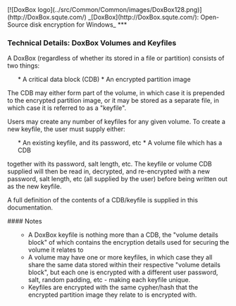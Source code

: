 

<meta content="text/html; charset=UTF-8" http-equiv="Content-Type">
<meta name="keywords" content="disk encryption, security, transparent, AES, OTFE, plausible deniability, virtual drive, Linux, MS Windows, portable, USB drive, partition">
<meta name="description" content="DoxBox: An Open-Source transparent encryption program for PCs. With this software, you can create one or more &quot;DoxBoxes&quot; on your PC - which appear as disks, anything written to these disks is automatically encrypted before being stored on your hard drive.">

<meta name="author" content="Sarah Dean">
<meta name="copyright" content="Copyright 2004, 2005, 2006, 2007, 2008 Sarah Dean">
<meta name="ROBOTS" content="ALL">

<TITLE>Technical Details: DoxBox Volumes and Keyfiles</TITLE>

<link href="./styles_common.css" rel="stylesheet" type="text/css">


<link rel="shortcut icon" href="../src/Common/Common/images/DoxBox.ico" type="image/x-icon">

<SPAN CLASS="master_link">
[![DoxBox logo](../src/Common/Common/images/DoxBox128.png)](http://DoxBox.squte.com/)
</SPAN>
<SPAN CLASS="master_title">
_[DoxBox](http://DoxBox.squte.com/): Open-Source disk encryption for Windows_
</SPAN>
***

      
            

### Technical Details: DoxBox Volumes and Keyfiles

A DoxBox (regardless of whether its stored in a file or partition) consists of two things:

<OL>
  * A critical data block (CDB)
  * An encrypted partition image
</OL>

The CDB may either form part of the volume, in which case it is
prepended to the encrypted partition image, or it may be stored as a
separate file, in which case it is referred to as a "keyfile".

Users may create any number of keyfiles for any given volume. To create a new keyfile, the user must supply either:

<OL>
* An existing keyfile, and its password, etc
* A volume file which has a CDB
</OL>

together with its password, salt length, etc. The keyfile or volume
CDB supplied will then be read in, decrypted, and re-encrypted with a new
password, salt length, etc (all supplied by the user) before being written out as the new keyfile.

A full definition of the contents of a CDB/keyfile is supplied in this documentation.

<A NAME="level_4_heading_1">
#### Notes
</A>

<UL>

  *  A DoxBox keyfile is nothing more than a CDB, the "volume details block" of which contains the encryption details used for securing the volume it relates to
  *  A volume may have one or more keyfiles, in which case they all share the same data stored within their respective "volume details block", but each one is encrypted with a different user password, salt, random padding, etc - making each keyfile unique. 
  *  Keyfiles are encrypted with the same cypher/hash that the encrypted partition image they relate to is encrypted with.

</UL>



